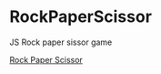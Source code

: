 # RockPaperScissor
JS Rock paper sissor game

[Rock Paper Scissor](https://mplefort.github.io/RockPaperScissor/)
